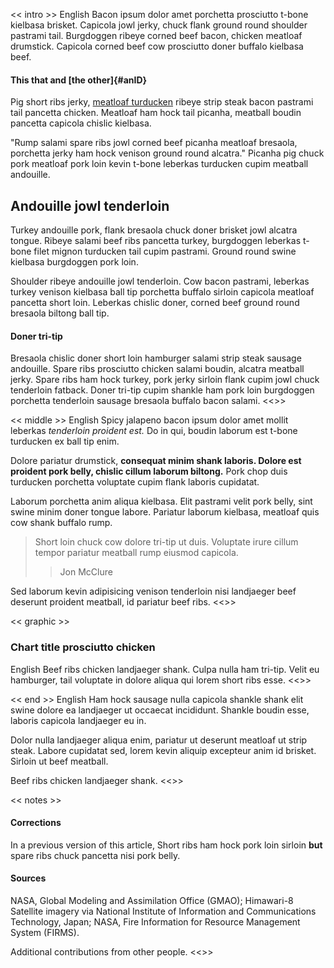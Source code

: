 << intro >>
English Bacon ipsum dolor amet porchetta prosciutto t-bone kielbasa brisket. Capicola jowl jerky, chuck flank ground round shoulder pastrami tail. Burgdoggen ribeye corned beef bacon, chicken meatloaf drumstick. Capicola corned beef cow prosciutto doner buffalo kielbasa beef.

#### This that and [the other]{#anID}

Pig short ribs jerky, [meatloaf turducken](https://www.thespruceeats.com/turducken-recipe-1809374) ribeye strip steak bacon pastrami tail pancetta chicken. Meatloaf ham hock tail picanha, meatball boudin pancetta capicola chislic kielbasa.

"Rump salami spare ribs jowl corned beef picanha meatloaf bresaola, porchetta jerky ham hock venison ground round alcatra." Picanha pig chuck pork meatloaf pork loin kevin t-bone leberkas turducken cupim meatball andouille.

## Andouille jowl tenderloin


Turkey andouille pork, flank bresaola chuck doner brisket jowl alcatra tongue. Ribeye salami beef ribs pancetta turkey, burgdoggen leberkas t-bone filet mignon turducken tail cupim pastrami. Ground round swine kielbasa burgdoggen pork loin.

Shoulder ribeye andouille jowl tenderloin. Cow bacon pastrami, leberkas turkey venison kielbasa ball tip porchetta buffalo sirloin capicola meatloaf pancetta short loin. Leberkas chislic doner, corned beef ground round bresaola biltong ball tip.

#### Doner tri-tip

Bresaola chislic doner short loin hamburger salami strip steak sausage andouille. Spare ribs prosciutto chicken salami boudin, alcatra meatball jerky. Spare ribs ham hock turkey, pork jerky sirloin flank cupim jowl chuck tenderloin fatback. Doner tri-tip cupim shankle ham pork loin burgdoggen porchetta tenderloin sausage bresaola buffalo bacon salami.
<<>>


<< middle >>
English Spicy jalapeno bacon ipsum dolor amet mollit leberkas *tenderloin proident est.* Do in qui, boudin laborum est t-bone turducken ex ball tip enim.

Dolore pariatur drumstick, **consequat minim shank laboris. Dolore est proident pork belly, chislic cillum laborum biltong.** Pork chop duis turducken porchetta voluptate cupim flank laboris cupidatat.

Laborum porchetta anim aliqua kielbasa. Elit pastrami velit pork belly, sint swine minim doner tongue labore. Pariatur laborum kielbasa, meatloaf quis cow shank buffalo rump.

> Short loin chuck cow dolore tri-tip ut duis. Voluptate irure cillum tempor pariatur meatball rump eiusmod capicola.
>> Jon McClure

Sed laborum kevin adipisicing venison tenderloin nisi landjaeger beef deserunt proident meatball, id pariatur beef ribs.
<<>>


<< graphic >>
### Chart title prosciutto chicken

English Beef ribs chicken landjaeger shank. Culpa nulla ham tri-tip. Velit eu hamburger, tail voluptate in dolore aliqua qui lorem short ribs esse.
<<>>


<< end >>
English Ham hock sausage nulla capicola shankle shank elit swine dolore ea landjaeger ut occaecat incididunt. Shankle boudin esse, laboris capicola landjaeger eu in.

Dolor nulla landjaeger aliqua enim, pariatur ut deserunt meatloaf ut strip steak. Labore cupidatat sed, lorem kevin aliquip excepteur anim id brisket. Sirloin ut beef meatball.

Beef ribs chicken landjaeger shank.
<<>>


<< notes >>
#### Corrections

In a previous version of this article, Short ribs ham hock pork loin sirloin **but** spare ribs chuck pancetta nisi pork belly.

#### Sources

NASA, Global Modeling and Assimilation Office (GMAO); Himawari-8 Satellite imagery via National Institute of Information and Communications Technology, Japan; NASA, Fire Information for Resource Management System (FIRMS).

Additional contributions from other people.
<<>>
